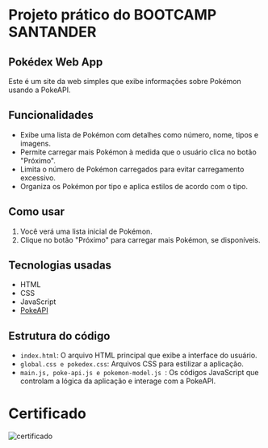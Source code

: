 # Projeto prático do BOOTCAMP SANTANDER

## Pokédex Web App

Este é um site da web simples que exibe informações sobre Pokémon usando a PokeAPI.

## Funcionalidades

- Exibe uma lista de Pokémon com detalhes como número, nome, tipos e imagens.
- Permite carregar mais Pokémon à medida que o usuário clica no botão "Próximo".
- Limita o número de Pokémon carregados para evitar carregamento excessivo.
- Organiza os Pokémon por tipo e aplica estilos de acordo com o tipo.

## Como usar

1. Você verá uma lista inicial de Pokémon.
2. Clique no botão "Próximo" para carregar mais Pokémon, se disponíveis.

## Tecnologias usadas

- HTML
- CSS
- JavaScript
- [PokeAPI](https://pokeapi.co/)

## Estrutura do código

- `index.html`: O arquivo HTML principal que exibe a interface do usuário.
- `global.css e pokedex.css`: Arquivos CSS para estilizar a aplicação.
- `main.js, poke-api.js e pokemon-model.js `: Os códigos JavaScript que controlam a lógica da aplicação e interage com a PokeAPI.

# Certificado 
![certificado](https://hermes.digitalinnovation.one/certificates/cover/2557C2DA.jpg)
